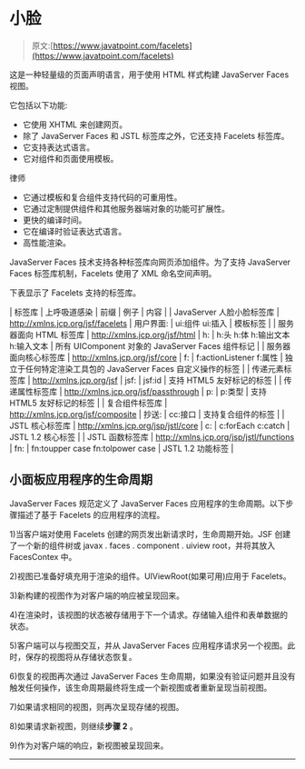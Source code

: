 # 小脸

> 原文:[https://www.javatpoint.com/facelets](https://www.javatpoint.com/facelets)

这是一种轻量级的页面声明语言，用于使用 HTML 样式构建 JavaServer Faces 视图。

它包括以下功能:

*   它使用 XHTML 来创建网页。
*   除了 JavaServer Faces 和 JSTL 标签库之外，它还支持 Facelets 标签库。
*   它支持表达式语言。
*   它对组件和页面使用模板。

律师

*   它通过模板和复合组件支持代码的可重用性。
*   它通过定制提供组件和其他服务器端对象的功能可扩展性。
*   更快的编译时间。
*   它在编译时验证表达式语言。
*   高性能渲染。

JavaServer Faces 技术支持各种标签库向网页添加组件。为了支持 JavaServer Faces 标签库机制，Facelets 使用了 XML 命名空间声明。

下表显示了 Facelets 支持的标签库。

| 标签库 | 上呼吸道感染 | 前缀 | 例子 | 内容 |
| JavaServer 人脸小脸标签库 | http://xmlns.jcp.org/jsf/facelets | 用户界面: | ui:组件 ui:插入 | 模板标签 |
| 服务器面向 HTML 标签库 | http://xmlns.jcp.org/jsf/html | h: | h:头 h:体 h:输出文本 h:输入文本 | 所有 UIComponent 对象的 JavaServer Faces 组件标记 |
| 服务器面向核心标签库 | http://xmlns.jcp.org/jsf/core | f: | f:actionListener f:属性 | 独立于任何特定渲染工具包的 JavaServer Faces 自定义操作的标签 |
| 传递元素标签库 | http://xmlns.jcp.org/jsf | jsf: | jsf:id | 支持 HTML5 友好标记的标签 |
| 传递属性标签库 | http://xmlns.jcp.org/jsf/passthrough | p: | p:类型 | 支持 HTML5 友好标记的标签 |
| 复合组件标签库 | http://xmlns.jcp.org/jsf/composite | 抄送: | cc:接口 | 支持复合组件的标签 |
| JSTL 核心标签库 | http://xmlns.jcp.org/jsp/jstl/core | c: | c:forEach c:catch | JSTL 1.2 核心标签 |
| JSTL 函数标签库 | http://xmlns.jcp.org/jsp/jstl/functions | fn: | fn:toupper case fn:tolpower case | JSTL 1.2 功能标签 |

## 小面板应用程序的生命周期

JavaServer Faces 规范定义了 JavaServer Faces 应用程序的生命周期。以下步骤描述了基于 Facelets 的应用程序的流程。

1)当客户端对使用 Facelets 创建的网页发出新请求时，生命周期开始。JSF 创建了一个新的组件树或 javax . faces . component . uiview root，并将其放入 FacesContex 中。

2)视图已准备好填充用于渲染的组件。UIViewRoot(如果可用)应用于 Facelets。

3)新构建的视图作为对客户端的响应被呈现回来。

4)在渲染时，该视图的状态被存储用于下一个请求。存储输入组件和表单数据的状态。

5)客户端可以与视图交互，并从 JavaServer Faces 应用程序请求另一个视图。此时，保存的视图将从存储状态恢复。

6)恢复的视图再次通过 JavaServer Faces 生命周期，如果没有验证问题并且没有触发任何操作，该生命周期最终将生成一个新视图或者重新呈现当前视图。

7)如果请求相同的视图，则再次呈现存储的视图。

8)如果请求新视图，则继续**步骤 2** 。

9)作为对客户端的响应，新视图被呈现回来。

* * *